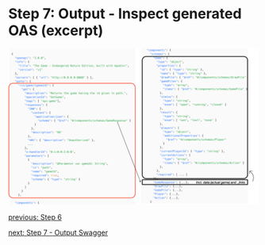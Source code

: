 # Step 7: Output - Inspect generated OAS (excerpt)

![step-7](./info-material/Apodini-OAS-Instructions/step-7.png)

[previous: Step 6](./step-6.md)

[next: Step 7 - Output Swagger](./step-7-1.md)
